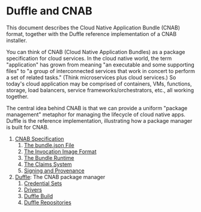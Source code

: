 # Duffle and CNAB

This document describes the Cloud Native Application Bundle (CNAB) format, together with the Duffle reference implementation of a CNAB installer.


You can think of CNAB (Cloud Native Application Bundles) as a package specification for cloud services. In the cloud native world, the term "application" has grown from meaning "an executable and some supporting files" to "a group of interconnected services that work in concert to perform a set of related tasks." (Think microservices plus cloud services.) So today's cloud application may be comprised of containers, VMs, functions, storage, load balancers, service frameworks/orchestrators, etc., all working together.

The central idea behind CNAB is that we can provide a uniform "package management" metaphor for managing the lifecycle of cloud native apps. Duffle is the reference implementation, illustrating how a package manager is built for CNAB.

1. [CNAB Specification](./100-CNAB.md)
    1. [The bundle.json File](101-bundle-json.md)
    2. [The Invocation Image Format](102-invocation-image.md)
    3. [The Bundle Runtime](103-bundle-runtime.md)
    4. [The Claims System](104-claims.md)
    5. [Signing and Provenance](105-signing.md)
2. [Duffle](./200-CNAB.md): The CNAB package manager
    1. [Credential Sets](201-credentialset.md)
    2. [Drivers](202-drivers.md)
    3. [Duffle Build](203-duffle-build.md)
    4. [Duffle Repositories](204-repositories.md)

